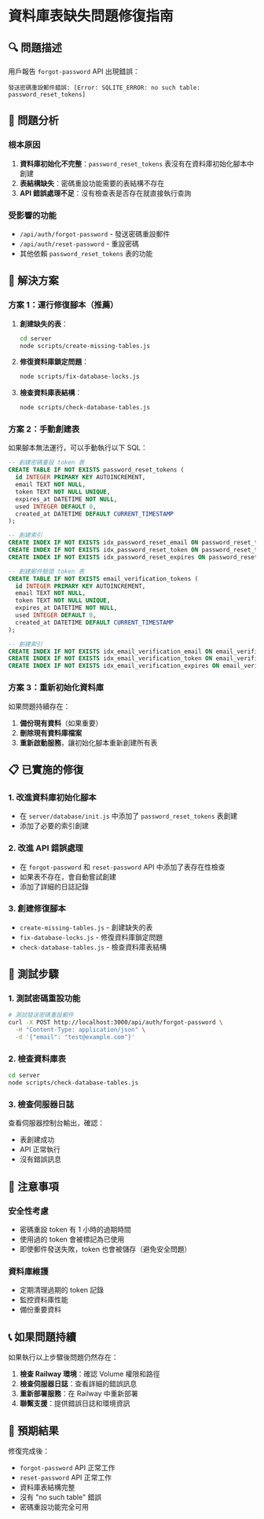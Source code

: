# 資料庫表缺失問題修復指南

## 🔍 **問題描述**

用戶報告 `forgot-password` API 出現錯誤：
```
發送密碼重設郵件錯誤: [Error: SQLITE_ERROR: no such table: password_reset_tokens]
```

## 🎯 **問題分析**

### **根本原因**
1. **資料庫初始化不完整**：`password_reset_tokens` 表沒有在資料庫初始化腳本中創建
2. **表結構缺失**：密碼重設功能需要的表結構不存在
3. **API 錯誤處理不足**：沒有檢查表是否存在就直接執行查詢

### **受影響的功能**
- `/api/auth/forgot-password` - 發送密碼重設郵件
- `/api/auth/reset-password` - 重設密碼
- 其他依賴 `password_reset_tokens` 表的功能

## 🔧 **解決方案**

### **方案 1：運行修復腳本（推薦）**

1. **創建缺失的表**：
   ```bash
   cd server
   node scripts/create-missing-tables.js
   ```

2. **修復資料庫鎖定問題**：
   ```bash
   node scripts/fix-database-locks.js
   ```

3. **檢查資料庫表結構**：
   ```bash
   node scripts/check-database-tables.js
   ```

### **方案 2：手動創建表**

如果腳本無法運行，可以手動執行以下 SQL：

```sql
-- 創建密碼重設 token 表
CREATE TABLE IF NOT EXISTS password_reset_tokens (
  id INTEGER PRIMARY KEY AUTOINCREMENT,
  email TEXT NOT NULL,
  token TEXT NOT NULL UNIQUE,
  expires_at DATETIME NOT NULL,
  used INTEGER DEFAULT 0,
  created_at DATETIME DEFAULT CURRENT_TIMESTAMP
);

-- 創建索引
CREATE INDEX IF NOT EXISTS idx_password_reset_email ON password_reset_tokens(email);
CREATE INDEX IF NOT EXISTS idx_password_reset_token ON password_reset_tokens(token);
CREATE INDEX IF NOT EXISTS idx_password_reset_expires ON password_reset_tokens(expires_at);

-- 創建郵件驗證 token 表
CREATE TABLE IF NOT EXISTS email_verification_tokens (
  id INTEGER PRIMARY KEY AUTOINCREMENT,
  email TEXT NOT NULL,
  token TEXT NOT NULL UNIQUE,
  expires_at DATETIME NOT NULL,
  used INTEGER DEFAULT 0,
  created_at DATETIME DEFAULT CURRENT_TIMESTAMP
);

-- 創建索引
CREATE INDEX IF NOT EXISTS idx_email_verification_email ON email_verification_tokens(email);
CREATE INDEX IF NOT EXISTS idx_email_verification_token ON email_verification_tokens(token);
CREATE INDEX IF NOT EXISTS idx_email_verification_expires ON email_verification_tokens(expires_at);
```

### **方案 3：重新初始化資料庫**

如果問題持續存在：

1. **備份現有資料**（如果重要）
2. **刪除現有資料庫檔案**
3. **重新啟動服務**，讓初始化腳本重新創建所有表

## 📋 **已實施的修復**

### **1. 改進資料庫初始化腳本**
- 在 `server/database/init.js` 中添加了 `password_reset_tokens` 表創建
- 添加了必要的索引創建

### **2. 改進 API 錯誤處理**
- 在 `forgot-password` 和 `reset-password` API 中添加了表存在性檢查
- 如果表不存在，會自動嘗試創建
- 添加了詳細的日誌記錄

### **3. 創建修復腳本**
- `create-missing-tables.js` - 創建缺失的表
- `fix-database-locks.js` - 修復資料庫鎖定問題
- `check-database-tables.js` - 檢查資料庫表結構

## 🧪 **測試步驟**

### **1. 測試密碼重設功能**
```bash
# 測試發送密碼重設郵件
curl -X POST http://localhost:3000/api/auth/forgot-password \
  -H "Content-Type: application/json" \
  -d '{"email": "test@example.com"}'
```

### **2. 檢查資料庫表**
```bash
cd server
node scripts/check-database-tables.js
```

### **3. 檢查伺服器日誌**
查看伺服器控制台輸出，確認：
- 表創建成功
- API 正常執行
- 沒有錯誤訊息

## 🚨 **注意事項**

### **安全性考慮**
- 密碼重設 token 有 1 小時的過期時間
- 使用過的 token 會被標記為已使用
- 即使郵件發送失敗，token 也會被儲存（避免安全問題）

### **資料庫維護**
- 定期清理過期的 token 記錄
- 監控資料庫性能
- 備份重要資料

## 📞 **如果問題持續**

如果執行以上步驟後問題仍然存在：

1. **檢查 Railway 環境**：確認 Volume 權限和路徑
2. **檢查伺服器日誌**：查看詳細的錯誤訊息
3. **重新部署服務**：在 Railway 中重新部署
4. **聯繫支援**：提供錯誤日誌和環境資訊

## 🎉 **預期結果**

修復完成後：
- `forgot-password` API 正常工作
- `reset-password` API 正常工作
- 資料庫表結構完整
- 沒有 "no such table" 錯誤
- 密碼重設功能完全可用
